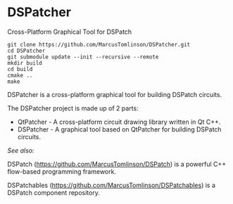 # DSPatcher
Cross-Platform Graphical Tool for DSPatch

```
git clone https://github.com/MarcusTomlinson/DSPatcher.git
cd DSPatcher
git submodule update --init --recursive --remote
mkdir build
cd build
cmake ..
make
```

DSPatcher is a cross-platform graphical tool for building DSPatch circuits.

The DSPatcher project is made up of 2 parts:
* QtPatcher - A cross-platform circuit drawing library written in Qt C++.
* DSPatcher - A graphical tool based on QtPatcher for building DSPatch circuits.

*See also:*

DSPatch (https://github.com/MarcusTomlinson/DSPatch) is a powerful C++ flow-based programming framework.

DSPatchables (https://github.com/MarcusTomlinson/DSPatchables) is a DSPatch component repository.
